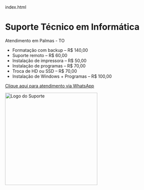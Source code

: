 index.html
<!DOCTYPE html>
<html lang="pt-BR">
<head>
  <meta charset="UTF-8" />
  <meta name="viewport" content="width=device-width, initial-scale=1.0"/>
  <title>Suporte Técnico - Palmas TO</title>
</head>
<body>
  <h1>Suporte Técnico em Informática</h1>
  <p>Atendimento em Palmas - TO</p>
  <ul>
    <li>Formatação com backup – R$ 140,00</li>
    <li>Suporte remoto – R$ 60,00</li>
    <li>Instalação de impressora – R$ 50,00</li>
    <li>Instalação de programas – R$ 70,00</li>
    <li>Troca de HD ou SSD – R$ 70,00</li>
    <li>Instalação de Windows + Programas – R$ 100,00</li>
  </ul>
  <p><a href="https://wa.me/5563992732345" target="_blank">Clique aqui para atendimento via WhatsApp</a></p>
</body>
</html>
<img src="logo.png" alt="Logo do Suporte" width="300" />
